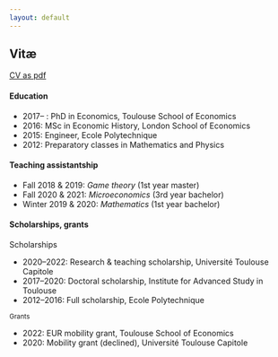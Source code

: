 ```yaml
---
layout: default
---
```


## Vitæ

[CV as pdf](/assets/images/CV_AJacquet.pdf)

#### Education

- 2017– : PhD in Economics, Toulouse School of Economics
- 2016: MSc in Economic History, London School of Economics
- 2015: Engineer, Ecole Polytechnique
- 2012: Preparatory classes in Mathematics and Physics


#### Teaching assistantship

- Fall 2018 & 2019: *Game theory* (1st year master) 
- Fall 2020 & 2021: *Microeconomics* (3rd year bachelor)
- Winter 2019 & 2020: *Mathematics* (1st year bachelor)   


#### Scholarships, grants

Scholarships
- 2020–2022: Research & teaching scholarship, Université Toulouse Capitole
- 2017–2020: Doctoral scholarship, Institute for Advanced Study in Toulouse
- 2012–2016: Full scholarship, Ecole Polytechnique

<small> Grants </small>
- 2022: EUR mobility grant, Toulouse School of Economics
- 2020: Mobility grant (declined), Université Toulouse Capitole
